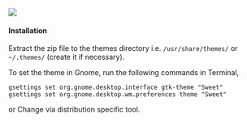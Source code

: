 
![](Art/Sweet-theme.png)


#### Installation

Extract the zip file to the themes directory i.e. `/usr/share/themes/` or `~/.themes/` (create it if necessary).

To set the theme in Gnome, run the following commands in Terminal,

```
gsettings set org.gnome.desktop.interface gtk-theme "Sweet"
gsettings set org.gnome.desktop.wm.preferences theme "Sweet"
```
or Change via distribution specific tool.

